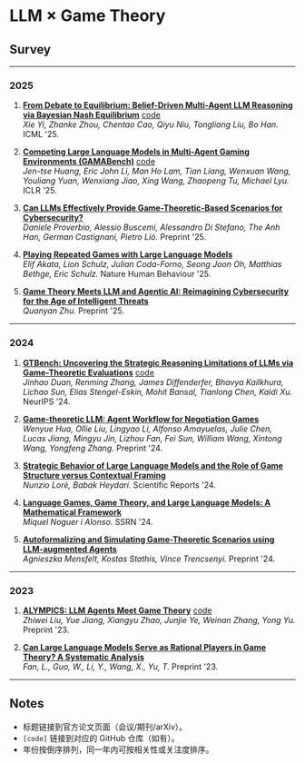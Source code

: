 # LLM × Game Theory

## Survey

---

### 2025

1. **[From Debate to Equilibrium: Belief-Driven Multi-Agent LLM Reasoning via Bayesian Nash Equilibrium](https://arxiv.org/abs/2506.08292)** [code](https://github.com/tmlr-group/ECON)  
   *Xie Yi, Zhanke Zhou, Chentao Cao, Qiyu Niu, Tongliang Liu, Bo Han.* ICML '25.

2. **[Competing Large Language Models in Multi-Agent Gaming Environments (GAMABench)](https://openreview.net/forum?id=DI4gW8viB6)** [code](https://github.com/CUHK-ARISE/GAMABench)  
   *Jen-tse Huang, Eric John Li, Man Ho Lam, Tian Liang, Wenxuan Wang, Youliang Yuan, Wenxiang Jiao, Xing Wang, Zhaopeng Tu, Michael Lyu.* ICLR '25.

3. **[Can LLMs Effectively Provide Game-Theoretic-Based Scenarios for Cybersecurity?](https://arxiv.org/abs/2508.05670)**  
   *Daniele Proverbio, Alessio Buscemi, Alessandro Di Stefano, The Anh Han, German Castignani, Pietro Liò.* Preprint '25.

4. **[Playing Repeated Games with Large Language Models](https://www.nature.com/articles/s41562-025-02172-y)**  
   *Elif Akata, Lion Schulz, Julian Coda-Forno, Seong Joon Oh, Matthias Bethge, Eric Schulz.* Nature Human Behaviour '25.

5. **[Game Theory Meets LLM and Agentic AI: Reimagining Cybersecurity for the Age of Intelligent Threats](https://arxiv.org/abs/2507.10621)**  
   *Quanyan Zhu.* Preprint '25.
   
---

### 2024

1. **[GTBench: Uncovering the Strategic Reasoning Limitations of LLMs via Game-Theoretic Evaluations](https://proceedings.neurips.cc/paper_files/paper/2024/file/3191170938b6102e5c203b036b7c16dd-Paper-Conference.pdf)** [code](https://github.com/jinhaoduan/GTBench)  
   *Jinhao Duan, Renming Zhang, James Diffenderfer, Bhavya Kailkhura, Lichao Sun, Elias Stengel-Eskin, Mohit Bansal, Tianlong Chen, Kaidi Xu.* NeurIPS '24.

2. **[Game-theoretic LLM: Agent Workflow for Negotiation Games](https://arxiv.org/abs/2411.05990)**  
   *Wenyue Hua, Ollie Liu, Lingyao Li, Alfonso Amayuelas, Julie Chen, Lucas Jiang, Mingyu Jin, Lizhou Fan, Fei Sun, William Wang, Xintong Wang, Yongfeng Zhang.* Preprint '24.

3. **[Strategic Behavior of Large Language Models and the Role of Game Structure versus Contextual Framing](https://www.nature.com/articles/s41598-024-69032-z)**  
   *Nunzio Lorè, Babak Heydari.* Scientific Reports '24.

4. **[Language Games, Game Theory, and Large Language Models: A Mathematical Framework](https://papers.ssrn.com/sol3/papers.cfm?abstract_id=4963848)**  
   *Miquel Noguer i Alonso.* SSRN '24.

5. **[Autoformalizing and Simulating Game-Theoretic Scenarios using LLM-augmented Agents](https://pure.royalholloway.ac.uk/files/65087740/2412.08805v1.pdf)**  
   *Agnieszka Mensfelt, Kostas Stathis, Vince Trencsenyi.* Preprint '24.

---

### 2023

1. **[ALYMPICS: LLM Agents Meet Game Theory](https://arxiv.org/abs/2311.03220)** [code](https://github.com/microsoft/Alympics)  
   *Zhiwei Liu, Yue Jiang, Xiangyu Zhao, Junjie Ye, Weinan Zhang, Yong Yu.* Preprint '23.

2. **[Can Large Language Models Serve as Rational Players in Game Theory? A Systematic Analysis](https://arxiv.org/abs/2308.06180)**  
   *Fan, L., Guo, W., Li, Y., Wang, X., Yu, T.* Preprint '23.

---

## Notes

- 标题链接到官方论文页面（会议/期刊/arXiv）。
- `[code]` 链接到对应的 GitHub 仓库（如有）。
- 年份按倒序排列，同一年内可按相关性或关注度排序。
